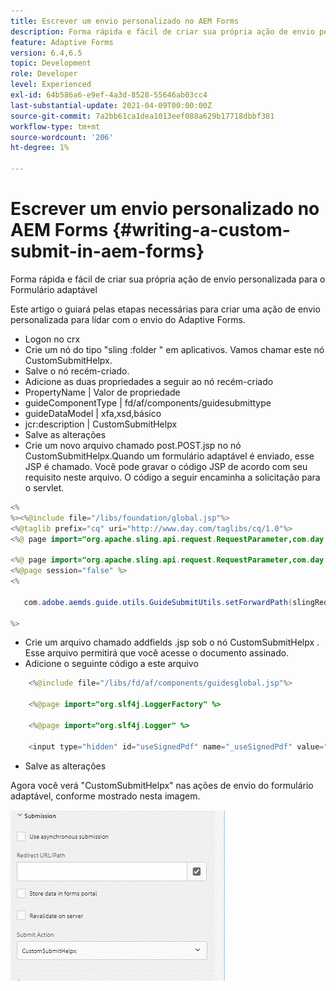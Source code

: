 ```yaml
---
title: Escrever um envio personalizado no AEM Forms
description: Forma rápida e fácil de criar sua própria ação de envio personalizada para o Formulário adaptável
feature: Adaptive Forms
version: 6.4,6.5
topic: Development
role: Developer
level: Experienced
exl-id: 64b586a6-e9ef-4a3d-8528-55646ab03cc4
last-substantial-update: 2021-04-09T00:00:00Z
source-git-commit: 7a2bb61ca1dea1013eef088a629b17718dbbf381
workflow-type: tm+mt
source-wordcount: '206'
ht-degree: 1%

---
```


# Escrever um envio personalizado no AEM Forms {#writing-a-custom-submit-in-aem-forms}

Forma rápida e fácil de criar sua própria ação de envio personalizada para o Formulário adaptável

Este artigo o guiará pelas etapas necessárias para criar uma ação de envio personalizada para lidar com o envio do Adaptive Forms.

* Logon no crx
* Crie um nó do tipo &quot;sling :folder &quot; em aplicativos. Vamos chamar este nó CustomSubmitHelpx.
* Salve o nó recém-criado.
* Adicione as duas propriedades a seguir ao nó recém-criado
* PropertyName | Valor de propriedade
* guideComponentType | fd/af/components/guidesubmittype
* guideDataModel | xfa,xsd,básico
* jcr:description | CustomSubmitHelpx
* Salve as alterações
* Crie um novo arquivo chamado post.POST.jsp no nó CustomSubmitHelpx.Quando um formulário adaptável é enviado, esse JSP é chamado. Você pode gravar o código JSP de acordo com seu requisito neste arquivo. O código a seguir encaminha a solicitação para o servlet.

```java
<%
%><%@include file="/libs/foundation/global.jsp"%>
<%@taglib prefix="cq" uri="http://www.day.com/taglibs/cq/1.0"%>
<%@ page import="org.apache.sling.api.request.RequestParameter,com.day.cq.wcm.api.WCMMode,com.adobe.forms.common.submitutils.CustomParameterRequest,com.adobe.aemds.guide.submitutils.*" %>

<%@ page import="org.apache.sling.api.request.RequestParameter,com.day.cq.wcm.api.WCMMode" %>
<%@page session="false" %>
<%

   com.adobe.aemds.guide.utils.GuideSubmitUtils.setForwardPath(slingRequest,"/bin/storeafsubmission",null,null);

%>
```

* Crie um arquivo chamado addfields .jsp sob o nó CustomSubmitHelpx . Esse arquivo permitirá que você acesse o documento assinado.
* Adicione o seguinte código a este arquivo

```java
    <%@include file="/libs/fd/af/components/guidesglobal.jsp"%>

    <%@page import="org.slf4j.LoggerFactory" %>

    <%@page import="org.slf4j.Logger" %>

    <input type="hidden" id="useSignedPdf" name="_useSignedPdf" value=""/>;
```

* Salve as alterações

Agora você verá &quot;CustomSubmitHelpx&quot; nas ações de envio do formulário adaptável, conforme mostrado nesta imagem.

![Formulário adaptável com envio personalizado](assets/capture-2.gif)
